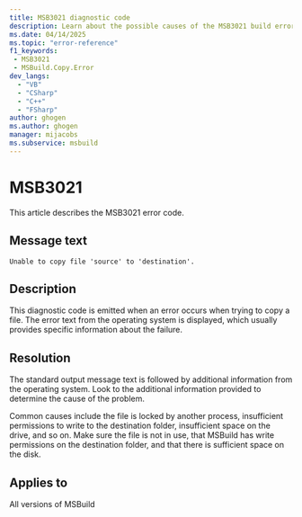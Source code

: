 ```yaml
---
title: MSB3021 diagnostic code
description: Learn about the possible causes of the MSB3021 build error and get troubleshooting tips.
ms.date: 04/14/2025
ms.topic: "error-reference"
f1_keywords:
 - MSB3021
 - MSBuild.Copy.Error
dev_langs:
  - "VB"
  - "CSharp"
  - "C++"
  - "FSharp"
author: ghogen
ms.author: ghogen
manager: mijacobs
ms.subservice: msbuild
---
```

# MSB3021

This article describes the MSB3021 error code.

## Message text

`Unable to copy file 'source' to 'destination'.`

## Description

This diagnostic code is emitted when an error occurs when trying to copy a file. The error text from the operating system is displayed, which usually provides specific information about the failure.

## Resolution

The standard output message text is followed by additional information from the operating system. Look to the additional information provided to determine the cause of the problem.

Common causes include the file is locked by another process, insufficient permissions to write to the destination folder, insufficient space on the drive, and so on. Make sure the file is not in use, that MSBuild has write permissions on the destination folder, and that there is sufficient space on the disk.

## Applies to

All versions of MSBuild